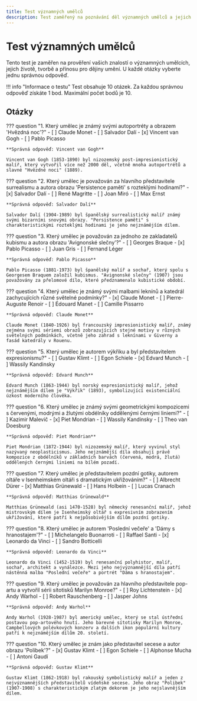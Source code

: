 ```yaml
---
title: Test významných umělců
description: Test zaměřený na poznávání děl významných umělců a jejich zařazení do uměleckohistorického kontextu
---
```


# Test významných umělců

Tento test je zaměřen na prověření vašich znalostí o významných umělcích, jejich životě, tvorbě a přínosu pro dějiny umění. U každé otázky vyberte jednu správnou odpověď.

!!! info "Informace o testu"
    Test obsahuje 10 otázek. Za každou správnou odpověď získáte 1 bod. Maximální počet bodů je 10.

## Otázky

??? question "1. Který umělec je známý svými autoportréty a obrazem 'Hvězdná noc'?"
    - [ ] Claude Monet
    - [ ] Salvador Dalí
    - [x] Vincent van Gogh
    - [ ] Pablo Picasso

    **Správná odpověď: Vincent van Gogh**

    Vincent van Gogh (1853-1890) byl nizozemský post-impresionistický malíř, který vytvořil více než 2000 děl, včetně mnoha autoportrétů a slavné "Hvězdné noci" (1889).

??? question "2. Který umělec je považován za hlavního představitele surrealismu a autora obrazu 'Persistence paměti' s rozteklými hodinami?"
    - [x] Salvador Dalí
    - [ ] René Magritte
    - [ ] Joan Miró
    - [ ] Max Ernst

    **Správná odpověď: Salvador Dalí**

    Salvador Dalí (1904-1989) byl španělský surrealistický malíř známý svými bizarními snovými obrazy. "Persistence paměti" s charakteristickými rozteklými hodinami je jeho nejznámějším dílem.

??? question "3. Který umělec je považován za jednoho ze zakladatelů kubismu a autora obrazu 'Avignonské slečny'?"
    - [ ] Georges Braque
    - [x] Pablo Picasso
    - [ ] Juan Gris
    - [ ] Fernand Léger

    **Správná odpověď: Pablo Picasso**

    Pablo Picasso (1881-1973) byl španělský malíř a sochař, který spolu s Georgesem Braquem založil kubismus. "Avignonské slečny" (1907) jsou považovány za přelomové dílo, které předznamenalo kubistické období.

??? question "4. Který umělec je známý svými malbami leknínů a katedrál zachycujících různé světelné podmínky?"
    - [x] Claude Monet
    - [ ] Pierre-Auguste Renoir
    - [ ] Édouard Manet
    - [ ] Camille Pissarro

    **Správná odpověď: Claude Monet**

    Claude Monet (1840-1926) byl francouzský impresionistický malíř, známý zejména svými sériemi obrazů zobrazujících stejné motivy v různých světelných podmínkách, včetně jeho zahrad s leknínami v Giverny a fasád katedrály v Rouenu.

??? question "5. Který umělec je autorem výkřiku a byl představitelem expresionismu?"
    - [ ] Gustav Klimt
    - [ ] Egon Schiele
    - [x] Edvard Munch
    - [ ] Wassily Kandinsky

    **Správná odpověď: Edvard Munch**

    Edvard Munch (1863-1944) byl norský expresionistický malíř, jehož nejznámějším dílem je "Výkřik" (1893), symbolizující existenciální úzkost moderního člověka.

??? question "6. Který umělec je známý svými geometrickými kompozicemi s červenými, modrými a žlutými obdélníky oddělenými černými liniemi?"
    - [ ] Kazimir Malevič
    - [x] Piet Mondrian
    - [ ] Wassily Kandinsky
    - [ ] Theo van Doesburg

    **Správná odpověď: Piet Mondrian**

    Piet Mondrian (1872-1944) byl nizozemský malíř, který vyvinul styl nazývaný neoplasticismus. Jeho nejznámější díla obsahují právě kompozice z obdélníků v základních barvách (červená, modrá, žlutá) oddělených černými liniemi na bílém pozadí.

??? question "7. Který umělec je představitelem pozdní gotiky, autorem oltáře v Isenheimském oltáři s dramatickým ukřižováním?"
    - [ ] Albrecht Dürer
    - [x] Matthias Grünewald
    - [ ] Hans Holbein
    - [ ] Lucas Cranach

    **Správná odpověď: Matthias Grünewald**

    Matthias Grünewald (asi 1470-1528) byl německý renesanční malíř, jehož mistrovským dílem je Isenheimský oltář s expresivním zobrazením ukřižování, které patří k nejpůsobivějším dílům pozdní gotiky.

??? question "8. Který umělec je autorem 'Poslední večeře' a 'Dámy s hranostajem'?"
    - [ ] Michelangelo Buonarroti
    - [ ] Raffael Santi
    - [x] Leonardo da Vinci
    - [ ] Sandro Botticelli

    **Správná odpověď: Leonardo da Vinci**

    Leonardo da Vinci (1452-1519) byl renesanční polyhistor, malíř, sochař, architekt a vynálezce. Mezi jeho nejvýznamnější díla patří nástěnná malba "Poslední večeře" a portrét "Dáma s hranostajem".

??? question "9. Který umělec je považován za hlavního představitele pop-artu a vytvořil sérii sítotisků Marilyn Monroe?"
    - [ ] Roy Lichtenstein
    - [x] Andy Warhol
    - [ ] Robert Rauschenberg
    - [ ] Jasper Johns

    **Správná odpověď: Andy Warhol**

    Andy Warhol (1928-1987) byl americký umělec, který se stal ústřední postavou pop-artového hnutí. Jeho barevné sítotisky Marilyn Monroe, Campbellových polévkových konzerv a dalších ikon populární kultury patří k nejznámějším dílům 20. století.

??? question "10. Který umělec je znám jako představitel secese a autor obrazu 'Polibek'?"
    - [x] Gustav Klimt
    - [ ] Egon Schiele
    - [ ] Alphonse Mucha
    - [ ] Antoni Gaudí

    **Správná odpověď: Gustav Klimt**

    Gustav Klimt (1862-1918) byl rakouský symbolistický malíř a jeden z nejvýznamnějších představitelů vídeňské secese. Jeho obraz "Polibek" (1907-1908) s charakteristickým zlatým dekorem je jeho nejslavnějším dílem.
